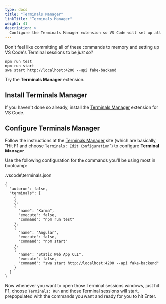 ```yaml
---
type: docs
title: "Terminals Manager"
linkTitle: "Terminals Manager"
weight: 41
description: >
  Configure the Terminals Manager extension so VS Code will set up all of those Terminals for you.
---
```


Don't feel like committing all of these commands to memory and setting up VS Code's Terminal
sessions to be *just so*?

~~~
npm run test
npm run start
swa start http://localhost:4200 --api fake-backend
~~~

Try the **Terminals Manager** extension.

## Install Terminals Manager

If you haven't done so already, install the
[Terminals Manager](https://marketplace.visualstudio.com/items?itemName=fabiospampinato.vscode-terminals)
extension for VS Code.

## Configure Terminals Manager

Follow the instructions at the
[Terminals Manager](https://marketplace.visualstudio.com/items?itemName=fabiospampinato.vscode-terminals)
site (which are basically, "Hit F1 and choose `Terminals: Edit Configuration`")
to configure **Terminal Manager**.

Use the following configuration for the commands you'll be using most in bootcamp:

.vscode\terminals.json
~~~
{
  "autorun": false,
  "terminals": [
    {
    },
    {
      "name": "Karma",
      "execute": false,
      "command": "npm run test"
    },
    {
      "name": "Angular",
      "execute": false,
      "command": "npm start"
    },
    {
      "name": "Static Web App CLI",
      "execute": false,
      "command": "swa start http://localhost:4200 --api fake-backend"
    }
  ]
}
~~~

Now whenever you want to open those Terminal sessions windows, just hit F1, choose `Terminals: Run`
and those Terminal sessions will start, prepopulated with the commands you want and ready for you to 
hit Enter.